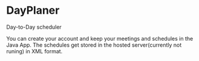 # DayPlaner
Day-to-Day scheduler

You can create your account and keep your meetings and schedules in the Java App. The schedules get stored in the hosted server(currently not runing) in XML format.
